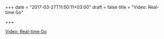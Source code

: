 +++
date = "2017-03-27T11:50:11+03:00"
draft = false
title = "Video: Real-time Go"

+++

<p><a href="https://golangnews.com/stories/1969-video-real-time-go">Video: Real-time Go</a></p>